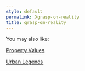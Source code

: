 ```yaml
---
style: default
permalink: Xgrasp-on-reality
title: grasp-on-reality
---
```

You may also like:

[Property Values](http://scp-wiki.net/property-values)

[Urban Legends](http://scp-wiki.net/urban-legends)
